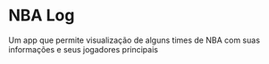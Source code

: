 # NBA Log

Um app que permite visualização de alguns times de NBA com suas informações e seus jogadores principais
